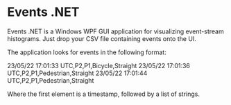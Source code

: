 # Events .NET
Events .NET is a Windows WPF GUI application for visualizing event-stream histograms. Just drop your CSV file containing events onto the UI. 

The application looks for events in the following format:

23/05/22 17:01:33 UTC,P2,P1,Bicycle,Straight
23/05/22 17:01:36 UTC,P2,P1,Pedestrian,Straight
23/05/22 17:01:44 UTC,P2,P1,Pedestrian,Straight

Where the first element is a timestamp, followed by a list of strings. 
